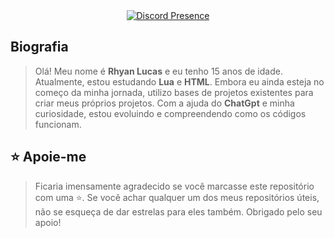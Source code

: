 <div align="center">
  <a href="https://discord.com/users/896604349311115304">
    <img src="https://lanyard.cnrad.dev/api/896604349311115304" alt="Discord Presence">
  </a>
</div>

## **Biografia**
> Olá! Meu nome é **Rhyan Lucas** e eu tenho 15 anos de idade. Atualmente, estou estudando **Lua** e **HTML**. Embora eu ainda esteja no começo da minha jornada, utilizo bases de projetos existentes para criar meus próprios projetos. Com a ajuda do **ChatGpt** e minha curiosidade, estou evoluindo e compreendendo como os códigos funcionam.

## **⭐ Apoie-me**
> Ficaria imensamente agradecido se você marcasse este repositório com uma ⭐. Se você achar qualquer um dos meus repositórios úteis, não se esqueça de dar estrelas para eles também. Obrigado pelo seu apoio!
